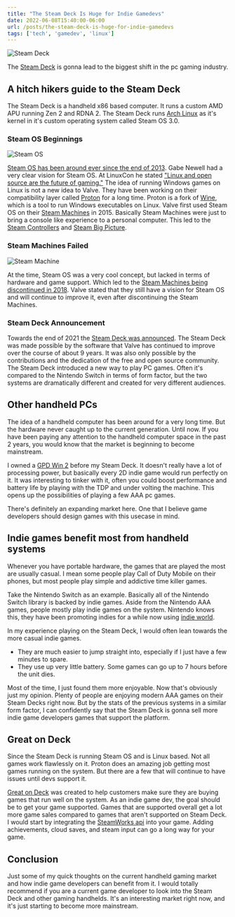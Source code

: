 ```yaml
---
title: "The Steam Deck Is Huge for Indie Gamedevs"
date: 2022-06-08T15:40:00-06:00
url: /posts/the-steam-deck-is-huge-for-indie-gamedevs
tags: ['tech', 'gamedev', 'linux']
---
```

![Steam Deck](/images/posts/steam-deck-is-huge-for-gamedevs/steam-deck-closeup.webp)

The [Steam Deck](https://www.steamdeck.com/en/) is gonna lead to the biggest shift in the pc gaming industry.

## A hitch hikers guide to the Steam Deck
The Steam Deck is a handheld x86 based computer. It runs a custom AMD APU running Zen 2 and RDNA 2. The Steam Deck runs [Arch Linux](https://archlinux.org/) as it's kernel in it's custom operating system called Steam OS 3.0.

### Steam OS Beginnings
![Steam OS](/images/posts/steam-deck-is-huge-for-gamedevs/big-picture.webp)

[Steam OS has been around ever since the end of 2013](https://en.wikipedia.org/wiki/SteamOS). Gabe Newell had a very clear vision for Steam OS. At LinuxCon he stated ["Linux and open source are the future of gaming."](https://arstechnica.com/gaming/2013/09/gabe-newell-linux-is-the-future-of-gaming-new-hardware-coming-soon/) The idea of running Windows games on Linux is not a new idea to Valve. They have been working on their compatibility layer called [Proton](https://github.com/ValveSoftware/Proton) for a long time. Proton is a fork of [Wine](https://www.winehq.org/), which is a tool to run Windows executables on Linux. Valve first used Steam OS on their [Steam Machines](https://en.wikipedia.org/wiki/Steam_Machine_(computer)) in 2015. Basically Steam Machines were just to bring a console like experience to a personal computer. This led to the [Steam Controllers](https://store.steampowered.com/app/353370/Steam_Controller/) and [Steam Big Picture](https://store.steampowered.com/bigpicture).

### Steam Machines Failed
![Steam Machine](/images/posts/steam-deck-is-huge-for-gamedevs/steam-machine.webp)

At the time, Steam OS was a very cool concept, but lacked in terms of hardware and game support. Which led to the [Steam Machines being discontinued in 2018](https://steamcommunity.com/app/221410/discussions/0/1696043806550421224/). Valve stated that they still have a vision for Steam OS and will continue to improve it, even after discontinuing the Steam Machines.

### Steam Deck Announcement 
Towards the end of 2021 the [Steam Deck was announced](https://www.youtube.com/watch?v=AlWgZhMtlWo). The Steam Deck was made possible by the software that Valve has continued to improve over the course of about 9 years. It was also only possible by the contributions and the dedication of the free and open source community. The Steam Deck introduced a new way to play PC games. Often it's compared to the Nintendo Switch in terms of form factor, but the two systems are dramatically different and created for very different audiences.

## Other handheld PCs
The idea of a handheld computer has been around for a very long time. But the hardware never caught up to the current generation. Until now. If you have been paying any attention to the handheld computer space in the past 2 years, you would know that the market is beginning to become mainstream.

I owned a [GPD Win 2](https://www.gpd.hk/gdpwin2) before my Steam Deck. It doesn't really have a lot of processing power, but basically every 2D indie game would run perfectly on it. It was interesting to tinker with it, often you could boost performance and battery life by playing with the TDP and under volting the machine. This opens up the possibilities of playing a few AAA pc games.

There's definitely an expanding market here. One that I believe game developers should design games with this usecase in mind.

## Indie games benefit most from handheld systems 
Whenever you have portable hardware, the games that are played the most are usually casual. I mean some people play Call of Duty Mobile on their phones, but most people play simple and addictive time killer games. 

Take the Nintendo Switch as an example. Basically all of the Nintendo Switch library is backed by indie games. Aside from the Nintendo AAA games, people mostly play indie games on the system. Nintendo knows this, they have been promoting indies for a while now using [indie world](https://twitter.com/indieworldna).

In my experience playing on the Steam Deck, I would often lean towards the more casual indie games. 

- They are much easier to jump straight into, especially if I just have a few minutes to spare.
- They use up very little battery. Some games can go up to 7 hours before the unit dies.

Most of the time, I just found them more enjoyable. Now that's obviously just my opinion. Plenty of people are enjoying modern AAA games on their Steam Decks right now. But by the stats of the previous systems in a similar form factor, I can confidently say that the Steam Deck is gonna sell more indie game developers games that support the platform.

## Great on Deck
Since the Steam Deck is running Steam OS and is Linux based. Not all games work flawlessly on it. Proton does an amazing job getting most games running on the system. But there are a few that will continue to have issues until devs support it.

[Great on Deck](https://store.steampowered.com/greatondeck) was created to help customers make sure they are buying games that run well on the system. As an indie game dev, the goal should be to get your game supported. Games that are supported overall get a lot more game sales compared to games that aren't supported on Steam Deck. I would start by integrating the [SteamWorks api](https://partner.steamgames.com/doc/sdk/api) into your game. Adding achievements, cloud saves, and steam input can go a long way for your game.

## Conclusion
Just some of my quick thoughts on the current handheld gaming market and how indie game developers can benefit from it. I would totally recommend if you are a current game developer to look into the Steam Deck and other gaming handhelds. It's an interesting market right now, and it's just starting to become more mainstream. 
